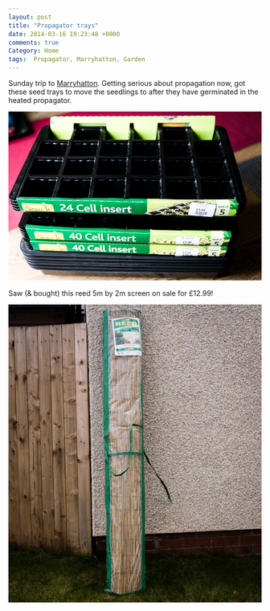 ```yaml
---
layout: post
title: "Propagator trays"
date: 2014-03-16 19:23:48 +0000
comments: true
Category: Home
tags:  Propagator, Marryhatton, Garden
---
```


Sunday trip to [Marryhatton](http://www.merryhatton.co.uk/). Getting serious about propagation now, got these seed trays to move the seedlings to after they have germinated in the heated propagator.

![](/images/Gardening/morganp-20140316-Garden-_MG_6991.jpg)

Saw (& bought) this reed 5m by 2m screen on sale for £12.99!

![](/images/Gardening/morganp-20140316-Garden-_MG_7002.jpg)
